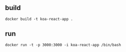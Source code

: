 ## build
```
docker build -t koa-react-app .
```

## run
```
docker run -t -p 3000:3000 -i koa-react-app /bin/bash
```
